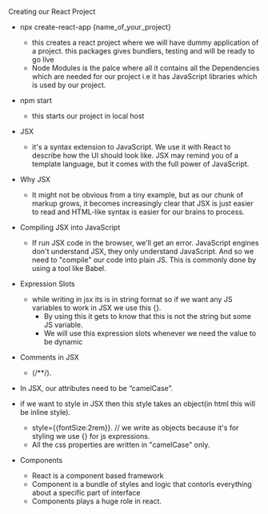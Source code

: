 Creating our React Project

-   npx create-react-app {name_of_your_project}
    - this creates a react project where we will have dummy application of a project. this packages gives bundlers, testing and will be ready to go live
    - Node Modules is the palce where all it contains all the Dependencies which are needed for our project i.e it has JavaScript libraries which is used by our project.

-   npm start
    - this starts our project in local host

- JSX
    - it's a syntax extension to JavaScript. We use it with React to describe how the UI should look like. JSX may remind you of a template language, but it comes with the full power of JavaScript.

- Why JSX
    - It might not be obvious from a tiny example, but as our chunk of markup grows, it becomes increasingly clear that JSX is just easier to read and HTML-like syntax is easier for our brains to process.

- Compiling JSX into JavaScript
    - If run JSX code in the browser, we'll get an error. JavaScript engines don't understand JSX, they only understand JavaScript. And so we need to "compile" our code into plain JS. This is commonly done by using a tool like Babel.

- Expression Slots
    - while writing in jsx its is in string format so if we want any JS variables to work in JSX we use this {}.
        - By using this it gets to know that this is not the string but some JS variable.
        - We will use this expression slots whenever we need the value to be dynamic

- Comments in JSX
    - (/**/).

- In JSX, our attributes need to be “camelCase”.
- if we want to style in JSX then this style takes an object(in html this will be inline style).
    - style={{fontSize:2rem}}. // we write as objects because it's for styling we use {} for js expressions.
    - All the css properties are written in "camelCase" only.

- Components
    - React is a component based framework
    - Component is a bundle of styles and logic that contorls everything about a specific part of interface
    - Components plays a huge role in react.
